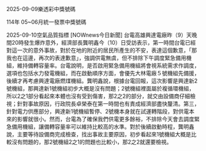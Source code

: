 
2025-09-09樂透彩中獎號碼

                                
114年 05~06月統一發票中獎號碼
                             
2025-09-10空氣品質指標
                              [NOWnews今日新聞] 台電高雄興達電廠昨（9）天晚間20時發生爆炸意外，經濟部長龔明鑫今（10）日受訪表示，第一時間台電已經對這一次的意外事故，對於在地的附近的居民所產生的不安，表達這個歉意，「那我也在這邊，再次的表達歉意」，強調供電無虞，但不排除下午調度緊急備用機組，維持備轉容量率。台電說明，是否啟用緊急備用機組將會視系統需求作調度，選項也包括水力發電機組，而在啟動順序方面，會優先大林電廠５號機組先備援，後續才再考慮興達電廠燃煤機組。龔明鑫說，根據台電回報，這次影響是興達新2號機組，那興達新1號機組初步大概是沒有問題；2號機組裡面屬於複循環機組，所以2之1部分看起來本體也沒有受到傷害，那2之2的部分，就交由設備商仔細檢視；針對事故原因，行政院長卓榮泰在第一時間也有責成經濟部盡快釐清。第三，針對電力供應部分，興達新1號機組暫停、2號機本身就在試運轉階段，對供電本來的影響就很小。然而，台電為了確保我們供電更多餘裕，不排除今天會去調度緊急備用機組，讓備轉容量率可以維持比較高的水準。對於後續啟動時程，龔明鑫說，主要等待設備商完成檢查，找出事故主要原因，初步看起來1號機組大概是比較沒有問題的，那2號機組2之1的問題也比較小，那2之2就還要檢視。